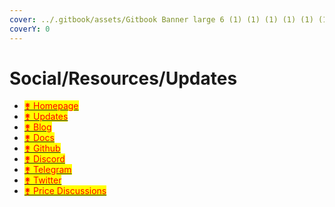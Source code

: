 ```yaml
---
cover: ../.gitbook/assets/Gitbook Banner large 6 (1) (1) (1) (1) (1) (1) (7).png
coverY: 0
---
```


# Social/Resources/Updates

* <mark style="color:purple;"></mark>[<mark style="color:red;">⚵ Homepage</mark>](https://www.junonetwork.io)<mark style="color:red;"></mark>
* <mark style="color:purple;"></mark>[<mark style="color:red;">⚵ Updates</mark>](https://t.me/Juno\_Updates)<mark style="color:red;"></mark>
* <mark style="color:red;"></mark>[<mark style="color:red;">⚵ Blog</mark>](https://medium.com/@JunoNetwork)<mark style="color:red;"></mark>
* <mark style="color:red;"></mark>[<mark style="color:red;">⚵ Docs</mark>](https://docs.junochain.com/)<mark style="color:red;"></mark>
* [<mark style="color:red;">⚵ Github</mark>](https://github.com/CosmosContracts)<mark style="color:red;"></mark>
* <mark style="color:red;"></mark>[<mark style="color:red;">⚵ Discord</mark>](https://discord.gg/juno)<mark style="color:red;"></mark>
* [<mark style="color:red;">⚵ Telegram</mark>](https://t.me/JunoNetwork)<mark style="color:red;"></mark>
* [<mark style="color:red;">⚵ Twitter</mark>](https://twitter.com/JunoNetwork)<mark style="color:red;"></mark>
* [<mark style="color:red;">⚵ Price Discussions</mark>](https://t.me/Juno\_Price)<mark style="color:red;"></mark>

